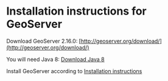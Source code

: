 # Installation instructions for GeoServer

Download GeoServer 2.16.0: [http://geoserver.org/download/](http://geoserver.org/download/)

You will need Java 8: [Download Java 8](https://www.oracle.com/technetwork/java/javase/downloads/jdk8-downloads-2133151.html)

Install GeoServer according to [Installation instructions](https://docs.geoserver.org/latest/en/user/installation/index.html#installation)


